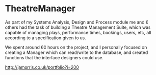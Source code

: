 # TheatreManager

As part of my Systems Analysis, Design and Process module me and 6 others had the task of building a Theatre Management Suite, which was capable of managing plays, performance times, bookings, users, etc, all according to a specification given to us.

We spent around 60 hours on the project, and I personally focused on creating a Manager which can read/write to the database, and created functions that the interface designers could use.

http://jamorris.co.uk/portfolio?i=200
